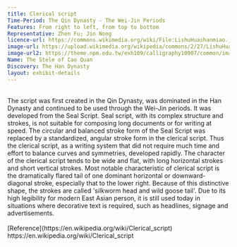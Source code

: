 ```yaml
---
title: Clerical script
Time-Period: The Qin Dynasty - The Wei-Jin Periods
Features: From right to left, from top to bottom
Representative: Zhen Fu; Jin Nong
licence-url: https://commons.wikimedia.org/wiki/File:LishuHuashanmiao.jpg
image-url: https://upload.wikimedia.org/wikipedia/commons/2/27/LishuHuashanmiao.jpg?20050113021517
image-url2: https://theme.npm.edu.tw/exh109/calligraphy10907/common/images/exhibit/1/pic1.jpg
Name: The Stele of Cao Quan
Discovery: The Han Dynasty
layout: exhibit-details
---
```

<br>
The script was first created in the Qin Dynasty, was dominated in the Han Dynasty and continued to be used through the Wei-Jin periods. It was developed from the Seal Script. Seal script, with its complex structure and strokes, is not suitable for composing long documents or for writing at speed. The circular and balanced stroke form of the Seal Script was replaced by a standardized, angular stroke form in the clerical script. Thus the clerical script, as a writing system that did not require much time and effort to balance curves and symmetries, developed rapidly. The character of the clerical script tends to be wide and flat, with long horizontal strokes and short vertical strokes. Most notable characteristic of clerical script is the dramatically flared tail of one dominant horizontal or downward-diagonal stroke, especially that to the lower right. Because of this distinctive shape, the strokes are called 'silkworm head and wild goose tail'. Due to its high legibility for modern East Asian person, it is still used today in situations where decorative text is required, such as headlines, signage and advertisements.<br>
<br>
[Reference](https://en.wikipedia.org/wiki/Clerical_script)<br>
https://en.wikipedia.org/wiki/Clerical_script<br>
<br>
